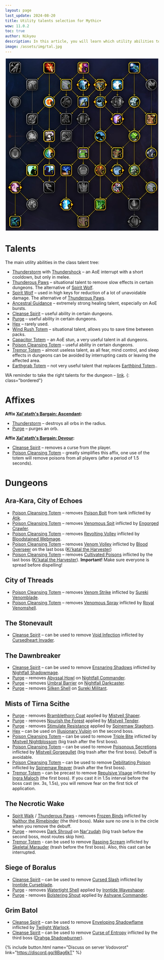 ```yaml
---
layout: page
last_update: 2024-08-20
title: Utility talents selection for Mythic+
wow: 11.0.2
toc: true
author: Nikyou
description: In this article, you will learn which utility abilities to choose from the class talent tree for different dungeons.
image: /assets/img/tal.jpg
---
```


<p align="center">
<img src="/assets/img/util.jpg" width=500x>
</p>

# Talents

The main utility abilities in the class talent tree:

* [Thunderstorm](https://www.wowhead.com/spell=51490) with [Thundershock](https://www.wowhead.com/spell=378779) – an AoE interrupt with a short cooldown, but only in melee.
* [Thunderous Paws](https://www.wowhead.com/spell=378075) – situational talent to remove slow effects in certain dungeons. The alternative of [Spirit Wolf](https://www.wowhead.com/spell=260878).
* [Spirit Wolf](https://www.wowhead.com/spell=260878) – used in high keys for reduction of a lot of unavoidable damage. The alternative of [Thunderous Paws](https://www.wowhead.com/spell=378075).
* [Ancestral Guidance](https://www.wowhead.com/spell=108281) – extremely strong healing talent, especially on AoE bursts.
* [Cleanse Spirit](https://www.wowhead.com/spell=51886) – useful ability in certain dungeons.
* [Purge](https://www.wowhead.com/spell=370/) – useful ability in certain dungeons.
* [Hex](https://www.wowhead.com/spell=51514) – rarely used.
* [Wind Rush Totem](https://www.wowhead.com/spell=192077) – situational talent, allows you to save time between packs.
* [Capacitor Totem](https://www.wowhead.com/spell=192058) – an AoE stun, a very useful talent in all dungeons.
* [Poison Cleansing Totem](https://www.wowhead.com/spell=383013) – useful ability in certain dungeons.
* [Tremor Totem](https://www.wowhead.com/spell=8143) – almost useless talent, as all fear, mind control, and sleep effects in dungeons can be avoided by interrupting casts or leaving the affected area.
* [Earthgrab Totem](https://www.wowhead.com/spell=51485) – not very useful talent that replaces [Earthbind Totem](https://www.wowhead.com/spell=2484)..

WA reminder to take the right talents for the dungeon – [link](https://wago.io/hzEzPJxst).
{: class="bordered"}

# Affixes

**Affix [Xal'atath's Bargain: Ascendant](https://www.wowhead.com/affix=148):**
* [Thunderstorm](https://www.wowhead.com/spell=51490) – destroys all orbs in the radius.
* [Purge](https://www.wowhead.com/spell=370/) – purges an orb.

**Affix [Xal'atath's Bargain: Devour](https://www.wowhead.com/affix=160):**
* [Cleanse Spirit](https://www.wowhead.com/spell=51886) – removes a curse from the player.
* [Poison Cleansing Totem](https://www.wowhead.com/spell=383013) – greatly simplifies this affix, one use of the totem will remove poisons from all players (after a period of 1.5 seconds).

# Dungeons

## Ara-Kara, City of Echoes

* [Poison Cleansing Totem](https://www.wowhead.com/spell=383013) – removes [Poison Bolt](https://www.wowhead.com/spell=436322) from tank inflicted by [Atik](https://www.wowhead.com/npc=217533).
* [Poison Cleansing Totem](https://www.wowhead.com/spell=383013) – removes [Venomous Spit](https://www.wowhead.com/spell=438618) inflicted by [Engorged Crawler](https://www.wowhead.com/npc=214840).
* [Poison Cleansing Totem](https://www.wowhead.com/spell=383013) – removes [Revolting Volley](https://www.wowhead.com/spell=448248) inflicted by [Bloodstained Webmage](https://www.wowhead.com/npc=223253).
* [Poison Cleansing Totem](https://www.wowhead.com/spell=383013) – removes [Venom Volley](https://www.wowhead.com/spell=433841) inflicted by [Blood Overseer](https://www.wowhead.com/npc=216364) on the last boss ([Ki'katal the Harvester](https://www.wowhead.com/npc=215407))
* [Poison Cleansing Totem](https://www.wowhead.com/spell=383013) – removes [Cultivated Poisons](https://www.wowhead.com/spell=461487) inflicted by the last boss ([Ki'katal the Harvester](https://www.wowhead.com/npc=215407)). **Important!** Make sure everyone is spread before dispelling!

## City of Threads

* [Poison Cleansing Totem](https://www.wowhead.com/spell=383013) – removes [Venom Strike](https://www.wowhead.com/spell=443397) inflicted by [Sureki Venomblade](https://www.wowhead.com/npc=220193).
* [Poison Cleansing Totem](https://www.wowhead.com/spell=383013) – removes [Venomous Spray](https://www.wowhead.com/spell=434137) inflicted by [Royal Venomshell](https://www.wowhead.com/npc=220730).

## The Stonevault

* [Cleanse Spirit](https://www.wowhead.com/spell=51886) – can be used to remove [Void Infection](https://www.wowhead.com/spell=426308) inflicted by [Cursedheart Invader](https://www.wowhead.com/npc=212389).

## The Dawnbreaker

* [Cleanse Spirit](https://www.wowhead.com/spell=51886) – can be used to remove [Ensnaring Shadows](https://www.wowhead.com/spell=431309) inflicted by [Nightfall Shadowmage](https://www.wowhead.com/npc=213892).
* [Purge](https://www.wowhead.com/spell=370) – removes [Abyssal Howl](https://www.wowhead.com/spell=450756) on [Nightfall Commander](https://www.wowhead.com/npc=214762).
* [Purge](https://www.wowhead.com/spell=370) – removes [Umbral Barrier](https://www.wowhead.com/spell=432520) on [Nightfall Darkcaster](https://www.wowhead.com/npc=213893).
* [Purge](https://www.wowhead.com/spell=370) – removes [Silken Shell](https://www.wowhead.com/spell=451097) on [Sureki Militant](https://www.wowhead.com/npc=213932).

## Mists of Tirna Scithe

* [Purge](https://www.wowhead.com/spell=370/) - removes [Bramblethorn Coat](https://www.wowhead.com/spell=324776) applied by [Mistveil Shaper](https://www.wowhead.com/npc=166275).
* [Purge](https://www.wowhead.com/spell=370/) - removes [Nourish the Forest](https://www.wowhead.com/spell=324914) applied by [Mistveil Tender](https://www.wowhead.com/npc=166299).
* [Purge](https://www.wowhead.com/spell=370/) - removes [Stimulate Resistance](https://www.wowhead.com/spell=326046) applied by [Spinemaw Staghorn](https://www.wowhead.com/npc=167111).
* [Hex](https://www.wowhead.com/spell=51514) – can be used on [Illusionary Vulpin](https://www.wowhead.com/npc=165251) on the second boss.
* [Poison Cleansing Totem](https://www.wowhead.com/spell=383013) – can be used to remove [Triple Bite](https://www.wowhead.com/spell=340288) inflicted by [Mistveil Nightblossom](https://www.wowhead.com/npc=173714) (big trash after the first boss).
* [Poison Cleansing Totem](https://www.wowhead.com/spell=383013) – can be used to remove [Poisonous Secretions](https://www.wowhead.com/spell=340304) inflicted by [Mistveil Gorgegullet](https://www.wowhead.com/npc=173720) (big trash after the first boss). Debuff is avoidable.
* [Poison Cleansing Totem](https://www.wowhead.com/spell=383013) – can be used to remove [Debilitating Poison](https://www.wowhead.com/spell=326092) inflicted by [Spinemaw Reaver](https://www.wowhead.com/npc=167116) (trash after the first boss).
* [Tremor Totem](https://www.wowhead.com/spell=8143) – can be precast to remove [Repulsive Visage](https://www.wowhead.com/spell=328756) inflicted by [Ingra Maloch](https://www.wowhead.com/npc=164567) (the first boss). If you cast it in 1.5s interval before the boss cast (ex. 3s, 1.5s), you will remove fear on the first tick of application.

## The Necrotic Wake

* [Spirit Walk](https://www.wowhead.com/spell=58875) / [Thunderous Paws](https://www.wowhead.com/spell=378075) - removes [Frozen Binds](https://www.wowhead.com/spell=320788) inflicted by [Nalthor the Rimebinder](https://www.wowhead.com/npc=162693) (the third boss). Make sure no one is in the circle when you remove the debuff.
* [Purge](https://www.wowhead.com/spell=370/) - removes [Dark Shroud](https://www.wowhead.com/spell=335141) on [Nar'zudah](https://www.wowhead.com/npc=165824) (big trash before the second boss, most routes skip him).
* [Tremor Totem](https://www.wowhead.com/spell=8143) - can be used to remove [Rasping Scream](https://www.wowhead.com/spell=324293) inflicted by [Skeletal Marauder](https://www.wowhead.com/npc=165919) (trash before the first boss). Also, this cast can be interrupted.

## Siege of Boralus

* [Cleanse Spirit](https://www.wowhead.com/spell=51886) – can be used to remove [Cursed Slash](https://www.wowhead.com/spell=257168) inflicted by [Irontide Curseblade](https://www.wowhead.com/npc=138247).
* [Purge](https://www.wowhead.com/spell=370/) - removes [Watertight Shell](https://www.wowhead.com/spell=256957) applied by [Irontide Waveshaper](https://www.wowhead.com/npc=144071).
* [Purge](https://www.wowhead.com/spell=370/) - removes [Bolstering Shout](https://www.wowhead.com/spell=275826) applied by [Ashvane Commander](https://www.wowhead.com/npc=275826).

## Grim Batol

* [Cleanse Spirit](https://www.wowhead.com/spell=51886) – can be used to remove [Enveloping Shadowflame](https://www.wowhead.com/spell=451224) inflicted by [Twilight Warlock](https://www.wowhead.com/npc=224271).
* [Cleanse Spirit](https://www.wowhead.com/spell=51886) – can be used to remove [Curse of Entropy](https://www.wowhead.com/spell=450095) inflicted by the third boss ([Drahga Shadowburner](https://www.wowhead.com/npc=40319)).


<p></p>

{% include button.html name="Discuss on server Vodovorot" link="https://discord.gg/8Bag6kT" %}

<p></p>